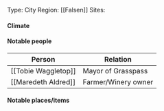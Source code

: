 Type: City 
Region: [[Falsen]]
Sites: 

#### Climate

#### Notable people
Person | Relation 
--- | ---
[[Tobie Waggletop]] | Mayor of Grasspass
[[Maredeth Aldred]] | Farmer/Winery owner 
#### Notable places/items